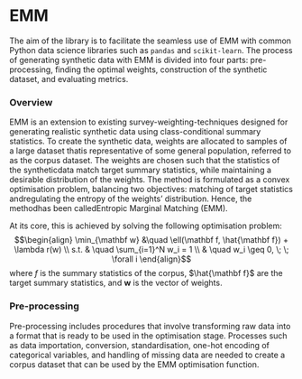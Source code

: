 # EMM
The aim of the library is to facilitate the seamless use of EMM with common Python data science libraries such as ```pandas``` and ```scikit-learn```. The process of generating synthetic data with EMM is divided into four parts: pre-processing, finding the optimal weights, construction of the synthetic dataset, and evaluating metrics.

### Overview
EMM is an extension to existing survey-weighting-techniques designed for generating realistic synthetic data using class-conditional summary statistics.  To create the synthetic data,  weights are allocated to samples of a large dataset thatis  representative  of  some  general  population,  referred  to  as  the corpus dataset.  The weights are chosen such that the statistics of the syntheticdata match target summary statistics, while maintaining a desirable distribution of the weights.  The method is formulated as a convex optimisation problem, balancing two objectives:  matching of target statistics andregulating  the  entropy  of  the  weights’  distribution.   Hence,  the  methodhas  been  calledEntropic  Marginal  Matching  (EMM).

At its core, this is achieved by solving the following optimisation problem:
$$\begin{align}
  \min_{\mathbf w} &\quad \ell(\mathbf f, \hat{\mathbf f}) + \lambda r(w) \\
  s.t. & \quad \sum_{i=1}^N w_i = 1 \\
       & \quad w_i \geq 0, \; \; \forall i 
\end{align}$$
where $f$ is the summary statistics of the corpus, $\hat{\mathbf f}$ are the target summary statistics, and $\mathbf w$ is the vector of weights.



### Pre-processing
Pre-processing includes procedures that involve transforming raw data into a format that is ready to be used in the optimisation stage.  Processes such as data importation, conversion, standardisation, one-hot encoding of categorical variables, and handling of missing data are needed to create a corpus dataset that can be used by the EMM optimisation function.

